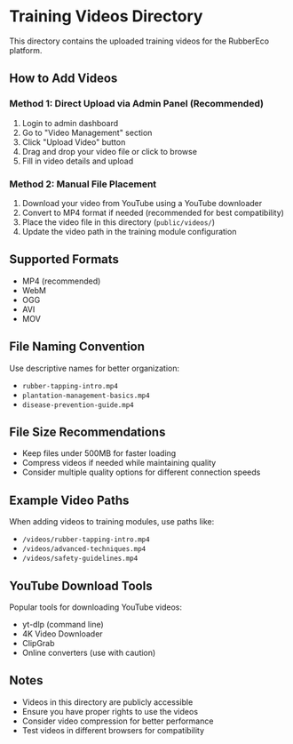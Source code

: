 # Training Videos Directory

This directory contains the uploaded training videos for the RubberEco platform.

## How to Add Videos

### Method 1: Direct Upload via Admin Panel (Recommended)
1. Login to admin dashboard
2. Go to "Video Management" section
3. Click "Upload Video" button
4. Drag and drop your video file or click to browse
5. Fill in video details and upload

### Method 2: Manual File Placement
1. Download your video from YouTube using a YouTube downloader
2. Convert to MP4 format if needed (recommended for best compatibility)
3. Place the video file in this directory (`public/videos/`)
4. Update the video path in the training module configuration

## Supported Formats
- MP4 (recommended)
- WebM
- OGG
- AVI
- MOV

## File Naming Convention
Use descriptive names for better organization:
- `rubber-tapping-intro.mp4`
- `plantation-management-basics.mp4`
- `disease-prevention-guide.mp4`

## File Size Recommendations
- Keep files under 500MB for faster loading
- Compress videos if needed while maintaining quality
- Consider multiple quality options for different connection speeds

## Example Video Paths
When adding videos to training modules, use paths like:
- `/videos/rubber-tapping-intro.mp4`
- `/videos/advanced-techniques.mp4`
- `/videos/safety-guidelines.mp4`

## YouTube Download Tools
Popular tools for downloading YouTube videos:
- yt-dlp (command line)
- 4K Video Downloader
- ClipGrab
- Online converters (use with caution)

## Notes
- Videos in this directory are publicly accessible
- Ensure you have proper rights to use the videos
- Consider video compression for better performance
- Test videos in different browsers for compatibility
